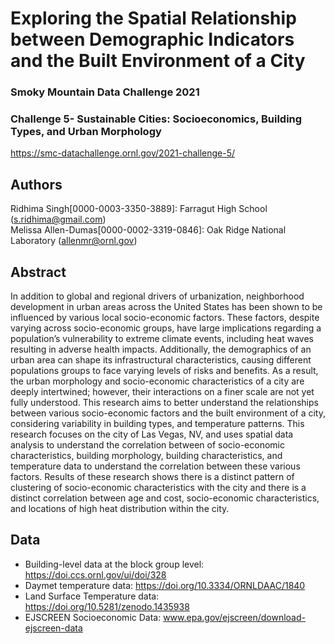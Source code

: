 # Exploring the Spatial Relationship between Demographic Indicators and the Built Environment of a City
### Smoky Mountain Data Challenge 2021 <br/>
### Challenge 5- Sustainable Cities: Socioeconomics, Building Types, and Urban Morphology <br/>
https://smc-datachallenge.ornl.gov/2021-challenge-5/

## Authors
Ridhima Singh[0000-0003-3350-3889]: Farragut High School (s.ridhima@gmail.com) <br/>
Melissa Allen-Dumas[0000-0002-3319-0846]: Oak Ridge National Laboratory (allenmr@ornl.gov)

## Abstract
In addition to global and regional drivers of urbanization, neighborhood development in urban areas across the United States has been shown to be influenced by various local socio-economic factors. These factors, despite varying across socio-economic groups, have large implications regarding a population’s vulnerability to extreme climate events, including heat waves resulting in adverse health impacts. Additionally, the demographics of an urban area can shape its infrastructural characteristics, causing different populations groups to face varying levels of risks and benefits. As a result, the urban morphology and socio-economic characteristics of a city are deeply intertwined; however, their interactions on a finer scale are not yet fully understood. This research aims to better understand the relationships between various socio-economic factors and the built environment of a city, considering variability in building types, and temperature patterns. This research focuses on the city of Las Vegas, NV, and uses spatial data analysis to understand the correlation between of socio-economic characteristics, building morphology, building characteristics, and temperature data to understand the correlation between these various factors. Results of these research shows there is a distinct pattern of clustering of socio-economic characteristics with the city and there is a distinct correlation between age and cost, socio-economic characteristics, and locations of high heat distribution within the city.

## Data
* Building-level data at the block group level: https://doi.ccs.ornl.gov/ui/doi/328
* Daymet temperature data: https://doi.org/10.3334/ORNLDAAC/1840
* Land Surface Temperature data: https://doi.org/10.5281/zenodo.1435938
* EJSCREEN Socioeconomic Data: www.epa.gov/ejscreen/download-ejscreen-data

